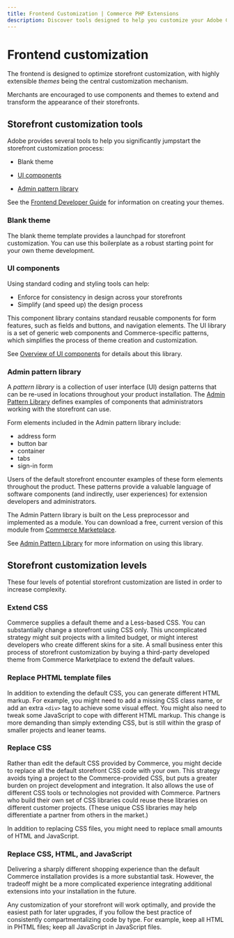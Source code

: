 ```yaml
---
title: Frontend Customization | Commerce PHP Extensions
description: Discover tools designed to help you customize your Adobe Commerce or Magento Open Source storefront.
---
```


# Frontend customization

The frontend is designed to optimize storefront customization, with highly extensible *themes* being the central customization mechanism.

Merchants are encouraged to use components and themes to extend and transform the appearance of their storefronts.

## Storefront customization tools

Adobe provides several tools to help you significantly jumpstart the storefront customization process:

*  Blank theme

*  [UI components](https://developer.adobe.com/commerce/frontend-core/ui-components/)

*  [Admin pattern library](https://developer.adobe.com/commerce/admin-developer/pattern-library/)

See the [Frontend Developer Guide](https://developer.adobe.com/commerce/frontend-core/guide/) for information on creating your themes.

### Blank theme

The blank theme template provides a launchpad for storefront customization. You can use this boilerplate as a robust starting point for your own theme development.

### UI components

Using standard coding and styling tools can help:

*  Enforce for consistency in design across your storefronts
*  Simplify (and speed up) the design process

This component library contains standard reusable components for form features, such as fields and buttons, and navigation elements. The UI library is a set of generic web components and Commerce-specific patterns, which simplifies the process of theme creation and customization.

See [Overview of UI components](https://developer.adobe.com/commerce/frontend-core/ui-components/) for details about this library.

### Admin pattern library

A *pattern library* is a collection of user interface (UI) design patterns that can be re-used in locations throughout your product installation. The [Admin Pattern Library](https://developer.adobe.com/commerce/admin-developer/pattern-library/) defines examples of components that administrators working with the storefront can use.

Form elements included in the Admin pattern library include:

*  address form
*  button bar
*  container
*  tabs
*  sign-in form

Users of the default storefront encounter examples of these form elements throughout the product. These patterns provide a valuable language of software components (and indirectly, user experiences) for extension developers and administrators.

The Admin Pattern library is built on the Less preprocessor and implemented as a module. You can download a free, current version of this module from [Commerce Marketplace](https://marketplace.magento.com/).

See [Admin Pattern Library](https://developer.adobe.com/commerce/admin-developer/pattern-library/) for more information on using this library.

## Storefront customization levels

These four levels of potential storefront customization are listed in order to increase complexity.

### Extend CSS

Commerce supplies a default theme and a Less-based CSS. You can substantially change a storefront using CSS only. This uncomplicated strategy might suit projects with a limited budget, or might interest developers who create different skins for a site. A small business enter this process of storefront customization by buying a third-party developed theme from Commerce Marketplace to extend the default values.

### Replace PHTML template files

In addition to extending the default CSS, you can generate different HTML markup. For example, you might need to add a missing CSS class name, or add an extra `<div>` tag to achieve some visual effect. You might also need to tweak some JavaScript to cope with different HTML markup. This change is more demanding than simply extending CSS, but is still within the grasp of smaller projects and leaner teams.

### Replace CSS

Rather than edit the default CSS provided by Commerce, you might decide to replace all the default storefront CSS code with your own. This strategy avoids tying a project to the Commerce-provided CSS, but puts a greater burden on project development and integration. It also allows the use of different CSS tools or technologies not provided with Commerce. Partners who build their own set of CSS libraries could reuse these libraries on different customer projects. (These unique CSS libraries may help differentiate a partner from others in the market.)

In addition to replacing CSS files, you might need to replace small amounts of HTML and JavaScript.

### Replace CSS, HTML, and JavaScript

Delivering a sharply different shopping experience than the default Commerce installation provides is a more substantial task. However, the tradeoff might be a more complicated experience integrating additional extensions into your installation in the future.

<InlineAlert variant="success" slots="text"/>

Any customization of your storefront will work optimally, and provide the easiest path for later upgrades, if you follow the best practice of consistently compartmentalizing code by type. For example, keep all HTML in PHTML files; keep all JavaScript in JavaScript files.

